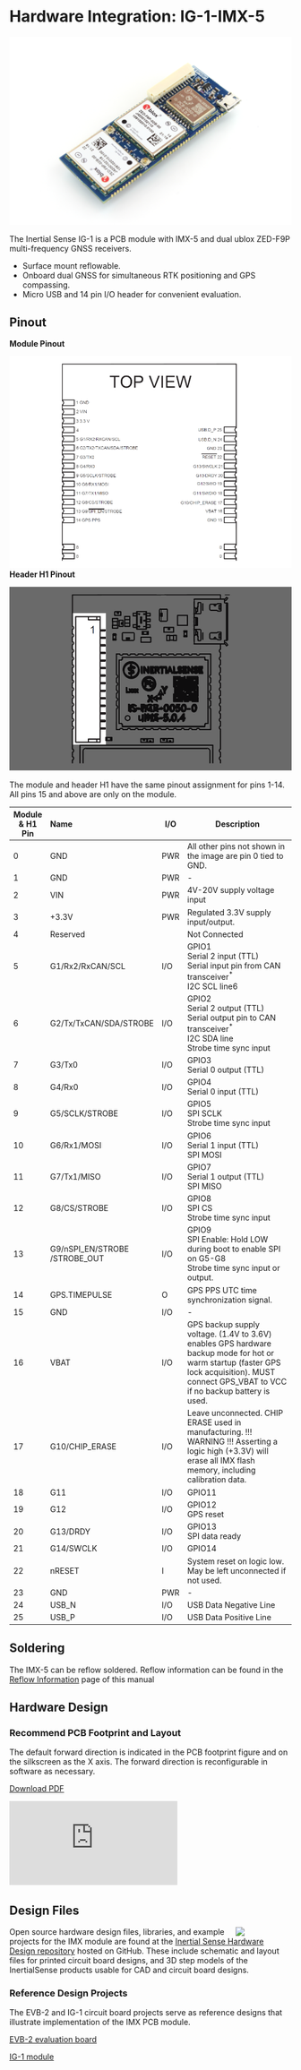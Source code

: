 # Hardware Integration: IG-1-IMX-5

<center>

![uINS_rugged_thumb](../images/ig-1.1-g2.png)

</center>

The Inertial Sense IG-1 is a PCB module with IMX-5 and dual ublox ZED-F9P multi-frequency GNSS receivers.

- Surface mount reflowable. 
- Onboard dual GNSS for simultaneous RTK positioning and GPS compassing. 
- Micro USB and 14 pin I/O header for convenient evaluation.



## Pinout

**Module Pinout**

![IG1 Module Pinout](images/ig-1.1_module_pinout.png)**Header H1 Pinout**

![IG1 H1 Pinout](images/ig-1.1_h1_pinout.png)

The module and header H1 have the same pinout assignment for pins 1-14.  All pins 15 and above are only on the module.

| Module<br/>& H1 Pin | Name                              | I/O  | Description                                                  |
| ------------------- | :-------------------------------- | ---- | ------------------------------------------------------------ |
| 0                   | GND                               | PWR  | All other pins not shown in the image are pin 0 tied to GND. |
| 1                   | GND                               | PWR  | -                                                            |
| 2                   | VIN                               | PWR  | 4V-20V supply voltage input                                  |
| 3                   | +3.3V                             | PWR  | Regulated 3.3V supply input/output.                          |
| 4                   | Reserved                          |      | Not Connected                                                |
| 5                   | G1/Rx2/RxCAN/SCL                  | I/O  | GPIO1 <br />Serial 2 input (TTL) <br />Serial input pin from CAN transceiver<sup>\*</sup> <br />I2C SCL line6 |
| 6                   | G2/Tx/TxCAN/SDA/STROBE            | I/O  | GPIO2 <br />Serial 2 output (TTL)<br /> Serial output pin to CAN transceiver<sup>\*</sup><br /> I2C SDA line<br />Strobe time sync input |
| 7                   | G3/Tx0                            | I/O  | GPIO3<br /> Serial 0 output (TTL)                            |
| 8                   | G4/Rx0                            | I/O  | GPIO4<br /> Serial 0 input (TTL)                             |
| 9                   | G5/SCLK/STROBE                    | I/O  | GPIO5<br /> SPI SCLK<br /> Strobe time sync input            |
| 10                  | G6/Rx1/MOSI                       | I/O  | GPIO6<br /> Serial 1 input (TTL)<br /> SPI MOSI              |
| 11                  | G7/Tx1/MISO                       | I/O  | GPIO7<br /> Serial 1 output (TTL)<br /> SPI MISO             |
| 12                  | G8/CS/STROBE                      | I/O  | GPIO8<br /> SPI CS<br /> Strobe time sync input              |
| 13                  | G9/nSPI_EN/STROBE<br/>/STROBE_OUT | I/O  | GPIO9<br /> SPI Enable: Hold LOW during boot to enable SPI on G5-G8<br /> Strobe time sync input or output. |
| 14                  | GPS.TIMEPULSE                     | O    | GPS PPS UTC time synchronization signal.                     |
| 15                  | GND                               | I/O  | -                                                            |
| 16                  | VBAT                              | I/O  | GPS backup supply voltage. (1.4V to 3.6V) enables GPS hardware backup mode for hot or warm startup (faster GPS lock acquisition). MUST connect GPS_VBAT to VCC if no backup battery is used. |
| 17                  | G10/CHIP_ERASE                    | I/O  | Leave unconnected. CHIP ERASE used in manufacturing. !!! WARNING !!! Asserting a logic high (+3.3V) will erase all IMX flash memory, including calibration data. |
| 18                  | G11                               | I/O  | GPIO11                                                       |
| 19                  | G12                               | I/O  | GPIO12<br/>GPS reset                                         |
| 20                  | G13/DRDY                          | I/O  | GPIO13<br/>SPI data ready                                    |
| 21                  | G14/SWCLK                         | I/O  | GPIO14                                                       |
| 22                  | nRESET                            | I    | System reset on logic low. May be left unconnected if not used. |
| 23                  | GND                               | PWR  | -                                                            |
| 24                  | USB_N                             | I/O  | USB  Data Negative Line                                      |
| 25                  | USB_P                             | I/O  | USB Data Positive Line                                       |



## Soldering

The IMX-5 can be reflow soldered. Reflow information can be found in the [Reflow Information](reflow.md) page of this manual

## Hardware Design

### Recommend PCB Footprint and Layout

The default forward direction is indicated in the PCB footprint figure and on the silkscreen as the X axis. The forward direction is reconfigurable in software as necessary.

[Download PDF](https://docs.inertialsense.com/dimensions/IS-IG-1.1-G2-Dual_Dimensions_and_Pinout_IG-IMX-5-Dual.pdf)

<object data="https://docs.inertialsense.com/dimensions/IS-IG-1.1-G2-Dual_Dimensions_and_Pinout_IG-IMX-5-Dual.pdf" type="application/pdf" width="700px" height="1150px" >
    <embed src="https://docs.inertialsense.com/dimensions/IS-IG-1.1-G2-Dual_Dimensions_and_Pinout_IG-IMX-5-Dual.pdf" type="application/pdf" />
</object>


## Design Files

<img src="https://www.oshwa.org/wp-content/uploads/2014/03/oshw-logo.svg" width="100" align="right" />

Open source hardware design files, libraries, and example projects for the IMX module are found at the [Inertial Sense Hardware Design repository](https://github.com/inertialsense/IS-hdw) hosted on GitHub.  These include schematic and layout files for printed circuit board designs, and 3D step models of the InertialSense products usable for CAD and circuit board designs.

### Reference Design Projects

The EVB-2 and IG-1 circuit board projects serve as reference designs that illustrate implementation of the IMX PCB module.

[EVB-2 evaluation board](https://github.com/inertialsense/IS-hdw/tree/main/Products/EVB-2-1)

[IG-1 module](https://github.com/inertialsense/IS-hdw/tree/main/Products/IG-1-0)
